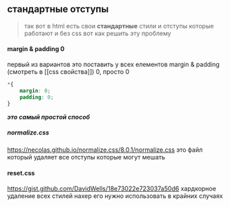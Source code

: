 ## стандартные отступы

>так вот в html есть свои **стандартные** стили и отступы которые работают и без css вот как решить эту проблему


#### margin & padding 0
первый из вариантов это поставить у всех елементов margin & padding (смотреть в [[css свойства]]) 0, просто 0

```css
*{
    margin: 0;
    padding: 0;
}
```
***это самый простой способ***

##### normalize.css
https://necolas.github.io/normalize.css/8.0.1/normalize.css 
это файл который удаляет все отступы которые могут мешать 
#### reset.css
https://gist.github.com/DavidWells/18e73022e723037a50d6
хардкорное удаление всех стилей нахер 
его нужно использовать в крайних случаях